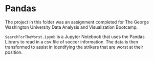 # Pandas

The project in this folder was an assignment completed for The George Washington University Data Analysis and Visualization Bootcamp.

`SearchForTheWorst.ipynb` is a Jupyter Notebook that uses the Pandas Library to read in a csv file of soccer information. The data is then transformed to assist in identifying the strikers that are worst at their position.